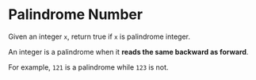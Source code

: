 #  Palindrome Number

Given an integer `x`, return true if `x` is palindrome integer.

An integer is a palindrome when it **reads the same backward as forward**.

For example, `121` is a palindrome while `123` is not.
